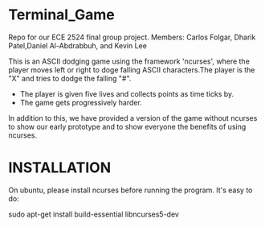 Terminal_Game
=============

Repo for our ECE 2524 final group project. Members: Carlos Folgar, Dharik Patel,Daniel Al-Abdrabbuh, and Kevin Lee

This is an ASCII dodging game using the framework 'ncurses', where the player moves left or right to doge falling ASCII characters.The player
is the "X" and tries to dodge the falling "#". 
* The player is given five lives and collects points as time ticks by. 
* The game gets progressively harder.

In addition to this, we have provided a version of the game without ncurses to show our early prototype and to show everyone the benefits of using ncurses.

INSTALLATION
=============

On ubuntu, please install ncurses before running the program. It's easy to do:

sudo apt-get install build-essential libncurses5-dev
